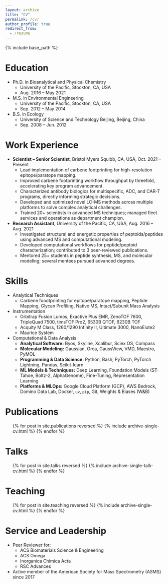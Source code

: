 ```yaml
---
layout: archive
title: "CV"
permalink: /cv/
author_profile: true
redirect_from:
  - /resume
---
```


{% include base_path %}

Education
======
* Ph.D. in Bioanalytical and Physical Chemistry
  * University of the Pacific, Stockton, CA, USA
  * Aug. 2016 – May 2021
* M.S. in Environmental Engineering
  * University of the Pacific, Stockton, CA, USA
  * Sep. 2012 – May 2014
* B.S. in Ecology
  * University of Science and Technology Beijing, Beijing, China
  * Sep. 2008 – Jun. 2012

Work Experience
======
* **Scientist – Senior Scientist**, Bristol Myers Squibb, CA, USA, Oct. 2021 – Present
  * Lead implementation of carbene footprinting for high-resolution epitope/paratope mapping.
  * Improved carbene footprinting workflow throughput by threefold, accelerating key program advancement.
  * Characterized antibody biologics for multispecific, ADC, and CAR-T programs, directly informing strategic decisions.
  * Developed and optimized novel LC-MS methods across multiple platforms to solve complex analytical challenges.
  * Trained 20+ scientists in advanced MS techniques; managed fleet services and operations as department champion.
* **Research Assistant**, University of the Pacific, CA, USA, Aug. 2016 – Aug. 2021
  * Investigated structural and energetic properties of peptoids/peptides using advanced MS and computational modeling.
  * Developed computational workflows for peptide/peptoid characterization; contributed to 3 peer-reviewed publications.
  * Mentored 25+ students in peptide synthesis, MS, and molecular modeling; several mentees pursued advanced degrees.

Skills
======
* Analytical Techniques
  * Carbene foootprinting for epitope/paratope mapping, Peptide Mapping, Glycan Profiling, Native MS, Intact/Subunit Mass Analysis
* Instrumentation
  * Orbitrap Fusion Lumos, Exactive Plus EMR, ZenoTOF 7600, TripleQuad 7500, timsTOF Pro2, 6530B QTOF, 6230B TOF
  * Acquity M Class, 1260/1290 Infinity II, Ultimate 3000, NanoElute2
  * Maurice System
* Computational & Data Analysis
  * **Analytical Software:** Byos, Skyline, Xcalibur, Sciex OS, Compass
  * **Molecular Modeling:** Gaussian, Orca, GaussView, VMD, Maestro, PyMOL
  * **Programming & Data Science:** Python, Bash, PyTorch, PyTorch Lightning, Pandas, Scikit-learn
  * **ML Models & Techniques:** Deep Learning, Foundation Models (ST-Tahoe, Boltz-2, AlphaGenome), Fine-Tuning, Representation Learning
  * **Platforms & MLOps:** Google Cloud Platform (GCP), AWS Bedrock, Domino Data Lab, Docker, `uv`, `pip`, Git, Weights & Biases (W&B)


Publications
======
  <ul>{% for post in site.publications reversed %}
    {% include archive-single-cv.html %}
  {% endfor %}</ul>
  
Talks
======
  <ul>{% for post in site.talks reversed %}
    {% include archive-single-talk-cv.html  %}
  {% endfor %}</ul>
  
Teaching
======
  <ul>{% for post in site.teaching reversed %}
    {% include archive-single-cv.html %}
  {% endfor %}</ul>
  
Service and Leadership
======
* Peer Reviewer for:
  * ACS Biomaterials Science & Engineering
  * ACS Omega
  * Inorganica Chimica Acta
  * RSC Advances
* Active member of the American Society for Mass Spectrometry (ASMS) since 2017
